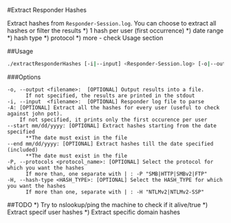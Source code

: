#Extract Responder Hashes

Extract hashes from `Responder-Session.log`. You can choose to extract all hashes or filter the results 
*) 1 hash per user (first occurrence)
*) date range
*) hash type
*) protocol
*) more - check Usage section

##Usage

```bash
./extractResponderHashes [-i|--input] <Responder-Session.log> [-o|--output] [-A,--start,--end, -P "SMB|FTP", -H "NTLMv2" ]
```
###Options
```
-o, --output <filename>:  [OPTIONAL] Output results into a file. 
      If not specified, the results are printed in the stdout
-i, --input  <filename>:  [OPTIONAL] Responder log file to parse
-A: [OPTIONAL] Extract all the hashes for every user (useful to check against john pot). 
    If not specified, it prints only the first occurence per user
--start mm/dd/yyyy: [OPTIONAL] Extract hashes starting from the date specified
      **The date must exist in the file
--end mm/dd/yyyy: [OPTIONAL] Extract hashes till the date specified (included)
      **The date must exist in the file
-P, --protocols <protocol_name>: [OPTIONAL] Select the protocol for which you want the hashes
      If more than, one separate with | : -P "SMB|HTTP|SMBv2|FTP"
-H, --hash-type <HASH_TYPE>: [OPTIONAL] Select the HASH_TYPE for which you want the hashes
      If more than one, separate with | : -H "NTLMv2|NTLMv2-SSP"
```


##TODO
*) Try to nslookup/ping the machine to check if it alive/true
*) Extract specif user hashes
*) Extract specific domain hashes
